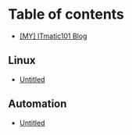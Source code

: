 # Table of contents

* [\[MY\] ITmatic101 Blog](README.md)

## Linux

* [Untitled](linux/untitled.md)

## Automation

* [Untitled](automation/untitled.md)


